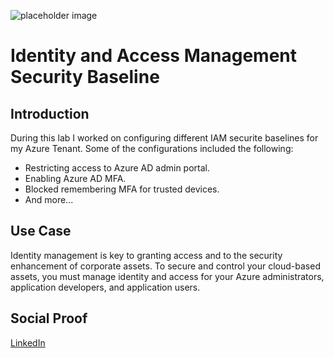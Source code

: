 ![placeholder image](https://www.scheer-group.com/Scheer/uploads/2020/07/passwordhash-1.png)

# Identity and Access Management Security Baseline

## Introduction

During this lab I worked on configuring different IAM securite baselines for my Azure Tenant. Some of the configurations included the following:

* Restricting access to Azure AD admin portal.
* Enabling Azure AD MFA.
* Blocked remembering MFA for trusted devices.
* And more...

## Use Case

Identity management is key to granting access and to the security enhancement of corporate assets. To secure and control your cloud-based assets, you must manage identity and access for your Azure administrators, application developers, and application users.

## Social Proof

[LinkedIn](https://www.linkedin.com/posts/wilkinsanchez_wilkinsanchez100daysofcloud-activity-6750232626969358336-tJeT)
